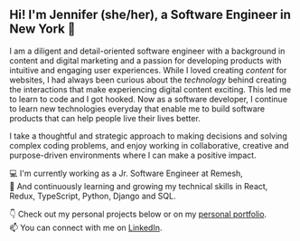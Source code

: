 ## Hi! I'm Jennifer (she/her), a Software Engineer in New York 👋 

I am a diligent and detail-oriented software engineer with a background in content and digital marketing and a passion for developing products with intuitive and engaging user experiences. While I loved creating *content* for websites, I had always been curious about the *technology* behind creating the interactions that make experiencing digital content exciting. This led me to learn to code and I got hooked. Now as a software developer, I continue to learn new technologies everyday that enable me to build software products that can help people live their lives better. 

I take a thoughtful and strategic approach to making decisions and solving complex coding problems, and enjoy working in collaborative, creative and purpose-driven environments where I can make a positive impact.

💻  I'm currently working as a Jr. Software Engineer at Remesh,
<br>
🌱  And continuously learning and growing my technical skills in React, Redux, TypeScript, Python, Django and SQL.
<br>

:point_down: Check out my personal projects below or on my [personal portfolio](https://jennifergong.com/). 
<br>
📫  You can connect with me on [LinkedIn](https://www.linkedin.com/in/jngong/).

<!--
**jngong/jngong** is a ✨ _special_ ✨ repository because its `README.md` (this file) appears on your GitHub profile.

Here are some ideas to get you started:

- 🔭 I’m currently working on ...
- 🌱 I’m currently learning ...
- 👯 I’m looking to collaborate on ...
- 🤔 I’m looking for help with ...
- 💬 Ask me about ...
- 📫 How to reach me: ...
- 😄 Pronouns: ...
- ⚡ Fun fact: ...
-->
